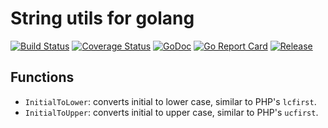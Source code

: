 # String utils for golang
[![Build Status](https://travis-ci.org/clevergo/strutil.svg?branch=master)](https://travis-ci.org/clevergo/strutil) [![Coverage Status](https://coveralls.io/repos/github/clevergo/strutil/badge.svg?branch=master)](https://coveralls.io/github/clevergo/strutil?branch=master)  [![GoDoc](https://img.shields.io/badge/godoc-reference-blue)](https://pkg.go.dev/github.com/clevergo/strutil) [![Go Report Card](https://goreportcard.com/badge/github.com/clevergo/strutil)](https://goreportcard.com/report/github.com/clevergo/strutil) [![Release](https://img.shields.io/github/release/clevergo/strutil.svg?style=flat-square)](https://github.com/clevergo/strutil/releases)

## Functions

- `InitialToLower`: converts initial to lower case, similar to PHP's `lcfirst`.
- `InitialToUpper`: converts initial to upper case,  similar to PHP's `ucfirst`.
